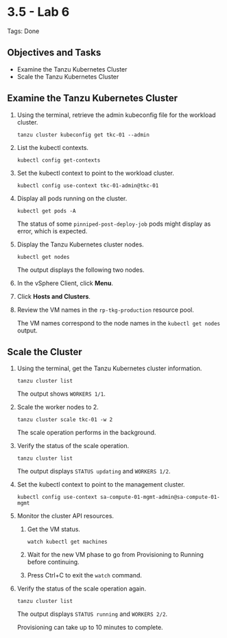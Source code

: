 # 3.5 - Lab 6

Tags: Done

## Objectives and Tasks

- Examine the Tanzu Kubernetes Cluster
- Scale the Tanzu Kubernetes Cluster

## Examine the Tanzu Kubernetes Cluster

1. Using the terminal, retrieve the admin kubeconfig file for the workload cluster.

    `tanzu cluster kubeconfig get tkc-01 --admin`

2. List the kubectl contexts.

    `kubectl config get-contexts`

3. Set the kubectl context to point to the workload cluster.

    `kubectl config use-context tkc-01-admin@tkc-01`

4. Display all pods running on the cluster.

    `kubectl get pods -A`

    The status of some `pinniped-post-deploy-job` pods might display as error, which is expected.

5. Display the Tanzu Kubernetes cluster nodes.

    `kubectl get nodes`

    The output displays the following two nodes.

6. In the vSphere Client, click **Menu**.
7. Click **Hosts and Clusters**.
8. Review the VM names in the `rp-tkg-production` resource pool.

    The VM names correspond to the node names in the `kubectl get nodes` output.

## Scale the Cluster

1. Using the terminal, get the Tanzu Kubernetes cluster information.

    `tanzu cluster list`

    The output shows `WORKERS 1/1`.

2. Scale the worker nodes to 2.

    `tanzu cluster scale tkc-01 -w 2`

    The scale operation performs in the background.

3. Verify the status of the scale operation.

    `tanzu cluster list`

    The output displays `STATUS updating` and `WORKERS 1/2`.

4. Set the kubectl context to point to the management cluster.

    `kubectl config use-context sa-compute-01-mgmt-admin@sa-compute-01-mgmt`

5. Monitor the cluster API resources.
    1. Get the VM status.

        `watch kubectl get machines`

    2. Wait for the new VM phase to go from Provisioning to Running before continuing.
    3. Press Ctrl+C to exit the `watch` command.
6. Verify the status of the scale operation again.

    `tanzu cluster list`

    The output displays `STATUS running` and `WORKERS 2/2`.

    Provisioning can take up to 10 minutes to complete.
